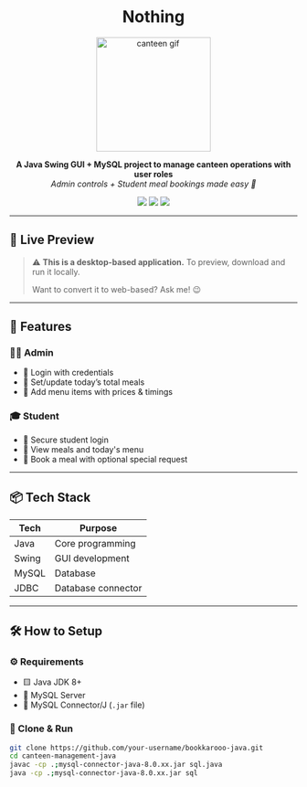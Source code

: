 <h1 align="center">Nothing</h1>

<p align="center">
  <img src="https://media.giphy.com/media/2IudUHdI075HL02Pkk/giphy.gif" width="200" alt="canteen gif">
</p>

<p align="center">
  <b>A Java Swing GUI + MySQL project to manage canteen operations with user roles</b><br>
  <i>Admin controls + Student meal bookings made easy 🥗</i>
</p>

<p align="center">
  <img src="https://img.shields.io/badge/Java-ED8B00?style=for-the-badge&logo=java&logoColor=white" />
  <img src="https://img.shields.io/badge/MySQL-00758F?style=for-the-badge&logo=mysql&logoColor=white" />
  <img src="https://img.shields.io/badge/Swing-UI-blue?style=for-the-badge" />
</p>

---

## 📸 Live Preview

> ⚠️ **This is a desktop-based application.** To preview, download and run it locally.
>  
> Want to convert it to web-based? Ask me! 😉

---

## 🚀 Features

### 👨‍💼 Admin
- 🔐 Login with credentials
- 🧮 Set/update today’s total meals
- 🍛 Add menu items with prices & timings

### 🎓 Student
- 🔐 Secure student login
- 👀 View meals and today's menu
- 📝 Book a meal with optional special request

---

## 📦 Tech Stack

| Tech     | Purpose             |
|----------|---------------------|
| Java     | Core programming    |
| Swing    | GUI development     |
| MySQL    | Database            |
| JDBC     | Database connector  |

---

## 🛠️ How to Setup

### ⚙️ Requirements

- 🟨 Java JDK 8+
- 🐬 MySQL Server
- 🧩 MySQL Connector/J (`.jar` file)

### 🧪 Clone & Run

```bash
git clone https://github.com/your-username/bookkarooo-java.git
cd canteen-management-java
javac -cp .;mysql-connector-java-8.0.xx.jar sql.java
java -cp .;mysql-connector-java-8.0.xx.jar sql
